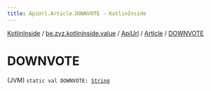 ```yaml
---
title: ApiUrl.Article.DOWNVOTE - KotlinInside
---
```


[KotlinInside](../../../index.html) / [be.zvz.kotlininside.value](../../index.html) / [ApiUrl](../index.html) / [Article](index.html) / [DOWNVOTE](./-d-o-w-n-v-o-t-e.html)

# DOWNVOTE

(JVM) `static val DOWNVOTE: `[`String`](https://kotlinlang.org/api/latest/jvm/stdlib/kotlin/-string/index.html)